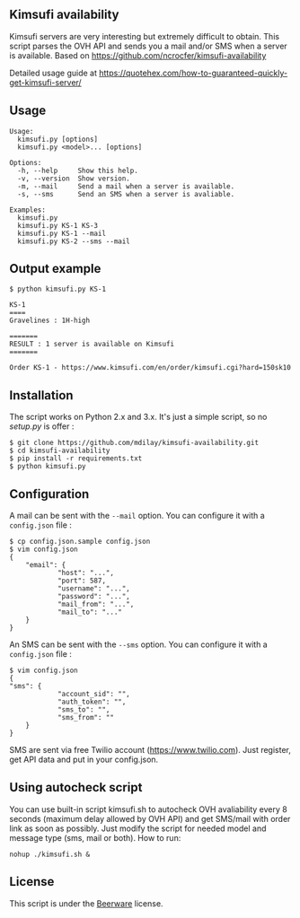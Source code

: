## Kimsufi availability

Kimsufi servers are very interesting but extremely difficult to obtain. This script parses the OVH API and sends you a mail and/or SMS when a server is available.
Based on https://github.com/ncrocfer/kimsufi-availability

Detailed usage guide at https://quotehex.com/how-to-guaranteed-quickly-get-kimsufi-server/

## Usage

    Usage:
      kimsufi.py [options]
      kimsufi.py <model>... [options]

    Options:
      -h, --help     Show this help.
      -v, --version  Show version.
      -m, --mail     Send a mail when a server is available.
      -s, --sms      Send an SMS when a server is avaliable.

    Examples:
      kimsufi.py
      kimsufi.py KS-1 KS-3
      kimsufi.py KS-1 --mail
      kimsufi.py KS-2 --sms --mail


## Output example

    $ python kimsufi.py KS-1

    KS-1
    ====
    Gravelines : 1H-high

    =======
    RESULT : 1 server is available on Kimsufi
    =======

    Order KS-1 - https://www.kimsufi.com/en/order/kimsufi.cgi?hard=150sk10

## Installation

The script works on Python 2.x and 3.x. It's just a simple script, so no _setup.py_ is offer :

    $ git clone https://github.com/mdilay/kimsufi-availability.git
    $ cd kimsufi-availability
    $ pip install -r requirements.txt
    $ python kimsufi.py

## Configuration

A mail can be sent with the `--mail` option. You can configure it with a `config.json` file : 

    $ cp config.json.sample config.json
    $ vim config.json
    {
        "email": {
                "host": "...",
                "port": 587,
                "username": "...",
                "password": "...",
                "mail_from": "...",
                "mail_to": "..."
        }
    }

An SMS can be sent with the `--sms` option. You can configure it with a `config.json` file :

    $ vim config.json
    {
	"sms": {
                "account_sid": "",
                "auth_token": "",
                "sms_to": "",
                "sms_from": ""
        }
    }

SMS are sent via free Twilio account (https://www.twilio.com). Just register, get API data and put in your config.json.

## Using autocheck script

You can use built-in script kimsufi.sh to autocheck OVH avaliability every 8 seconds (maximum delay allowed by OVH API) and get SMS/mail with order link as soon as possibly. Just modify the script for needed model and message type (sms, mail or both). How to run:

    nohup ./kimsufi.sh &

## License

This script is under the [Beerware](http://en.wikipedia.org/wiki/Beerware) license.
